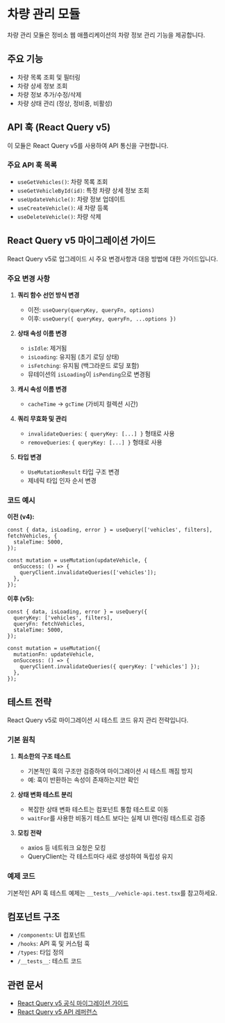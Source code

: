 # 차량 관리 모듈

차량 관리 모듈은 정비소 웹 애플리케이션의 차량 정보 관리 기능을 제공합니다.

## 주요 기능

- 차량 목록 조회 및 필터링
- 차량 상세 정보 조회
- 차량 정보 추가/수정/삭제
- 차량 상태 관리 (정상, 정비중, 비활성)

## API 훅 (React Query v5)

이 모듈은 React Query v5를 사용하여 API 통신을 구현합니다.

### 주요 API 훅 목록

- `useGetVehicles()`: 차량 목록 조회
- `useGetVehicleById(id)`: 특정 차량 상세 정보 조회
- `useUpdateVehicle()`: 차량 정보 업데이트
- `useCreateVehicle()`: 새 차량 등록
- `useDeleteVehicle()`: 차량 삭제

## React Query v5 마이그레이션 가이드

React Query v5로 업그레이드 시 주요 변경사항과 대응 방법에 대한 가이드입니다.

### 주요 변경 사항

1. **쿼리 함수 선언 방식 변경**

   - 이전: `useQuery(queryKey, queryFn, options)`
   - 이후: `useQuery({ queryKey, queryFn, ...options })`

2. **상태 속성 이름 변경**

   - `isIdle`: 제거됨
   - `isLoading`: 유지됨 (초기 로딩 상태)
   - `isFetching`: 유지됨 (백그라운드 로딩 포함)
   - 뮤테이션의 `isLoading`이 `isPending`으로 변경됨

3. **캐시 속성 이름 변경**

   - `cacheTime` → `gcTime` (가비지 컬렉션 시간)

4. **쿼리 무효화 및 관리**

   - `invalidateQueries`: `{ queryKey: [...] }` 형태로 사용
   - `removeQueries`: `{ queryKey: [...] }` 형태로 사용

5. **타입 변경**
   - `UseMutationResult` 타입 구조 변경
   - 제네릭 타입 인자 순서 변경

### 코드 예시

**이전 (v4):**

```tsx
const { data, isLoading, error } = useQuery(['vehicles', filters], fetchVehicles, {
  staleTime: 5000,
});

const mutation = useMutation(updateVehicle, {
  onSuccess: () => {
    queryClient.invalidateQueries(['vehicles']);
  },
});
```

**이후 (v5):**

```tsx
const { data, isLoading, error } = useQuery({
  queryKey: ['vehicles', filters],
  queryFn: fetchVehicles,
  staleTime: 5000,
});

const mutation = useMutation({
  mutationFn: updateVehicle,
  onSuccess: () => {
    queryClient.invalidateQueries({ queryKey: ['vehicles'] });
  },
});
```

## 테스트 전략

React Query v5로 마이그레이션 시 테스트 코드 유지 관리 전략입니다.

### 기본 원칙

1. **최소한의 구조 테스트**

   - 기본적인 훅의 구조만 검증하여 마이그레이션 시 테스트 깨짐 방지
   - 예: 훅이 반환하는 속성이 존재하는지만 확인

2. **상태 변화 테스트 분리**

   - 복잡한 상태 변화 테스트는 컴포넌트 통합 테스트로 이동
   - `waitFor`를 사용한 비동기 테스트 보다는 실제 UI 렌더링 테스트로 검증

3. **모킹 전략**
   - axios 등 네트워크 요청은 모킹
   - QueryClient는 각 테스트마다 새로 생성하여 독립성 유지

### 예제 코드

기본적인 API 훅 테스트 예제는 `__tests__/vehicle-api.test.tsx`를 참고하세요.

## 컴포넌트 구조

- `/components`: UI 컴포넌트
- `/hooks`: API 훅 및 커스텀 훅
- `/types`: 타입 정의
- `/__tests__`: 테스트 코드

## 관련 문서

- [React Query v5 공식 마이그레이션 가이드](https://tanstack.com/query/v5/docs/react/guides/migrating-to-v5)
- [React Query v5 API 레퍼런스](https://tanstack.com/query/v5/docs/react/reference/useQuery)
